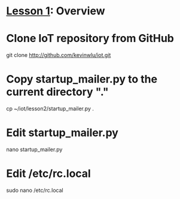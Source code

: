# <a href="https://goo.gl/4aXo9L">Lesson 1</a>: Overview

# Clone IoT repository from GitHub

git clone http://github.com/kevinwlu/iot.git

# Copy startup_mailer.py to the current directory "."

cp ~/iot/lesson2/startup_mailer.py .

# Edit startup_mailer.py

nano startup_mailer.py

# Edit /etc/rc.local

sudo nano /etc/rc.local
